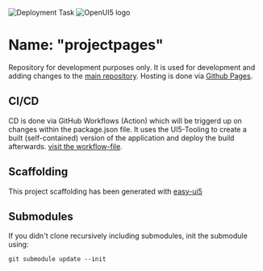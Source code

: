 ![Deployment Task](https://github.com/SAPMarco/github_pages/workflows/build%20and%20publish%20personal%20website/badge.svg)
![OpenUI5 logo](http://openui5.org/images/OpenUI5_new_big_side.png)

# Name: "projectpages"

Repository for development purposes only. It is used for development and adding changes to the [main repository](https://github.com/SAPMarco/SAPMarco.github.io). Hosting is done via [Github Pages](https://pages.github.com/). 

## CI/CD

CD is done via GitHub Workflows (Action) which will be triggerd up on changes within the package.json file. It uses the UI5-Tooling to create a built (self-contained) version of the application and deploy the build afterwards. [visit the workflow-file](https://github.com/wridgeu/github_pages/blob/master/.github/workflows/build-deploy.yml).

## Scaffolding

This project scaffolding has been generated with [easy-ui5](https://github.com/SAP)

## Submodules

If you didn't clone recursively including submodules, init the submodule using:

```shell
git submodule update --init
```
